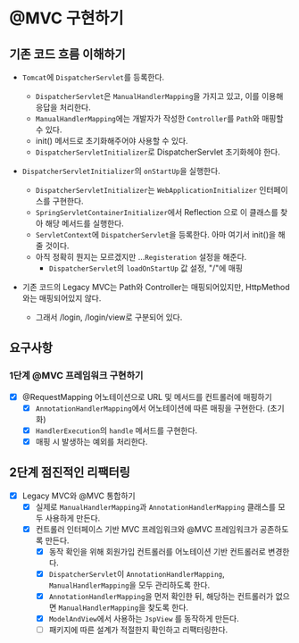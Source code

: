 # @MVC 구현하기

## 기존 코드 흐름 이해하기

- `Tomcat`에 `DispatcherServlet`를 등록한다.
    - `DispatcherServlet`은 `ManualHandlerMapping`을 가지고 있고, 이를 이용해 응답을 처리한다.
    - `ManualHandlerMapping`에는 개발자가 작성한 `Controller`를 `Path`와 매핑할 수 있다.
    - init() 메서드로 초기화해주어야 사용할 수 있다.
    - `DispatcherServletInitializer`로 DispatcherServlet 초기화헤야 한다.
- `DispatcherServletInitializer`의 `onStartUp`을 실행한다.
    - `DispatcherServletInitializer`는 `WebApplicationInitializer` 인터페이스를 구현한다.
    - `SpringServletContainerInitializer`에서 Reflection 으로 이 클래스를 찾아 해당 메서드를 실행한다.
    - `ServletContext`에 `DispatcherServlet`을 등록한다. 아마 여기서 init()을 해줄 것이다.
    - 아직 정확히 뭔지는 모르겠지만 ...`Registeration` 설정을 해준다.
        - `DispatcherServlet`의 `loadOnStartUp` 값 설정,  "/"에 매핑

- 기존 코드의 Legacy MVC는 Path와 Controller는 매핑되어있지만, HttpMethod와는 매핑되어있지 않다.
    - 그래서 /login, /login/view로 구분되어 있다.

## 요구사항

### 1단계 @MVC 프레임워크 구현하기

- [x] @RequestMapping 어노테이션으로 URL 및 메서드를 컨트롤러에 매핑하기
    - [x] `AnnotationHandlerMapping`에서 어노테이션에 따른 매핑을 구현한다. (초기화)
    - [x] `HandlerExecution`의 `handle` 메서드를 구현한다.
    - [x] 매핑 시 발생하는 예외를 처리한다.

## 2단계 점진적인 리팩터링

- [x] Legacy MVC와 @MVC 통합하기
    - [x] 실제로 `ManualHandlerMapping`과 `AnnotationHandlerMapping` 클래스를 모두 사용하게 만든다.
    - [x] 컨트롤러 인터페이스 기반 MVC 프레임워크와 @MVC 프레임워크가 공존하도록 만든다.
        - [x] 동작 확인을 위해 회원가입 컨트롤러를 어노테이션 기반 컨트롤러로 변경한다.
        - [x] `DispatcherServlet`이 `AnnotationHandlerMapping`, `ManualHandlerMapping`을 모두 관리하도록 한다.
        - [x] `AnnotationHandlerMapping`을 먼저 확인한 뒤, 해당하는 컨트롤러가 없으면 `ManualHandlerMapping`을 찾도록 한다.
        - [x] `ModelAndView`에서 사용하는 `JspView` 를 동작하게 만든다.
        - [ ] 패키지에 따른 설계가 적절한지 확인하고 리팩터링한다.
